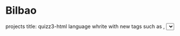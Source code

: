 # Bilbao
projects title: quizz3-html language
whrite with new tags such as <table>, <select> ,<ul>, <il> ,<div>, <span>.
make tabels with headers, write in one row using <div>
